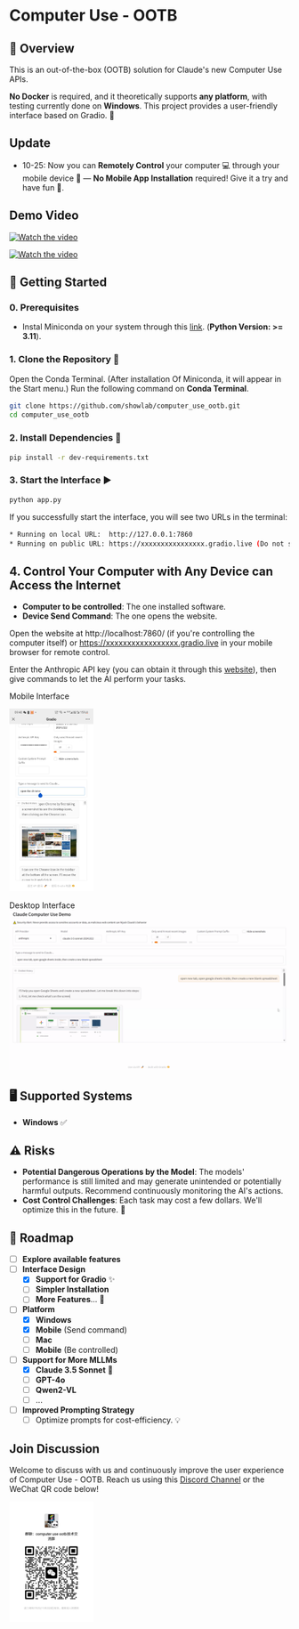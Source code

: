 # Computer Use - OOTB

## 🌟 Overview
This is an out-of-the-box (OOTB) solution for Claude's new Computer Use APIs. 

**No Docker** is required, and it theoretically supports **any platform**, with testing currently done on **Windows**. This project provides a user-friendly interface based on Gradio. 🎨

## Update
- 10-25: Now you can **Remotely Control** your computer 💻 through your mobile device 📱 — **No Mobile App Installation** required! Give it a try and have fun 🎉.

## Demo Video

[![Watch the video](https://img.youtube.com/vi/Ychd-t24HZw/maxresdefault.jpg)](https://youtu.be/Ychd-t24HZw)

[![Watch the video](https://img.youtube.com/vi/cvgPBazxLFM/maxresdefault.jpg)](https://youtu.be/cvgPBazxLFM)

## 🚀 Getting Started

### 0. Prerequisites
- Instal Miniconda on your system through this [link](https://www.anaconda.com/download?utm_source=anacondadocs&utm_medium=documentation&utm_campaign=download&utm_content=topnavalldocs). (**Python Version: >= 3.11**).

### 1. Clone the Repository 📂
Open the Conda Terminal. (After installation Of Miniconda, it will appear in the Start menu.)
Run the following command on **Conda Terminal**.
```bash
git clone https://github.com/showlab/computer_use_ootb.git
cd computer_use_ootb
```

### 2. Install Dependencies 🔧
```bash
pip install -r dev-requirements.txt
```

### 3. Start the Interface ▶️
```bash
python app.py
```
If you successfully start the interface, you will see two URLs in the terminal:
```bash
* Running on local URL:  http://127.0.0.1:7860
* Running on public URL: https://xxxxxxxxxxxxxxxx.gradio.live (Do not share this link with others, or they will be able to control your computer.)
```

## 4. Control Your Computer with Any Device can Access the Internet
- **Computer to be controlled**: The one installed software.
- **Device Send Command**: The one opens the website.
  
Open the website at http://localhost:7860/ (if you're controlling the computer itself) or https://xxxxxxxxxxxxxxxxx.gradio.live in your mobile browser for remote control.

Enter the Anthropic API key (you can obtain it through this [website](https://console.anthropic.com/settings/keys)), then give commands to let the AI perform your tasks.

Mobile Interface

<img src="./assets/gradio_mobile.jpg" alt="gradio_interface" width="30%">

Desktop Interface
![gradio_interface](./assets/gradio_interface.png)

## 🖥️ Supported Systems
- **Windows** ✅

## ⚠️ Risks
- **Potential Dangerous Operations by the Model**: The models' performance is still limited and may generate unintended or potentially harmful outputs. Recommend continuously monitoring the AI's actions. 
- **Cost Control Challenges**: Each task may cost a few dollars. We'll optimize this in the future. 💸

## 📅 Roadmap
- [ ] **Explore available features**
- [ ] **Interface Design**
  - [x] **Support for Gradio** ✨
  - [ ] **Simpler Installation**
  - [ ] **More Features**... 🚀
- [ ] **Platform**
  - [x] **Windows** 
  - [x] **Mobile** (Send command)
  - [ ] **Mac**
  - [ ] **Mobile** (Be controlled)
- [ ] **Support for More MLLMs**
  - [x] **Claude 3.5 Sonnet** 🎵
  - [ ] **GPT-4o**
  - [ ] **Qwen2-VL**
  - [ ] ...
- [ ] **Improved Prompting Strategy**
  - [ ] Optimize prompts for cost-efficiency. 💡

## Join Discussion
Welcome to discuss with us and continuously improve the user experience of Computer Use - OOTB. Reach us using this [Discord Channel](https://discord.gg/9GQkyWer) or the WeChat QR code below!

<img src="./assets/group_chat.jpg" alt="gradio_interface" width="30%">






